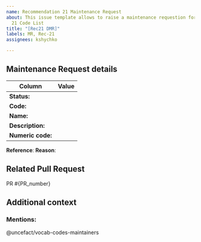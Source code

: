 ```yaml
---
name: Recommendation 21 Maintenance Request
about: This issue template allows to raise a maintenance requestion for Recommendation
  21 Code List
title: "[Rec21 DMR]"
labels: MR, Rec-21
assignees: kshychko

---
```

## Maintenance Request details
<!-- Please describe the details of the maintenance request you are raising including the reason -->
| Column                       | Value                                                                                                        |
| -----------------------------|--------------------------------------------------------------------------------------------------------------|
| **Status:**                  |                                                                                                              |
| **Code:**                    |                                                                                                              |
| **Name:**                    |                                                                                                              |
| **Description:**             |                                                                                                              |
| **Numeric code:**            |                                                                                                              |

**Reference**: 
**Reason**: 

## Related Pull Request
<!-- Add a reference to a corresponding Pull Request -->
PR #{PR_number}

## Additional context
<!-- Add any other context or screenshots about the feature request here -->

### Mentions:
<!--- Keep maintainers team mentioned and add more mentions if needed -->

@uncefact/vocab-codes-maintainers
